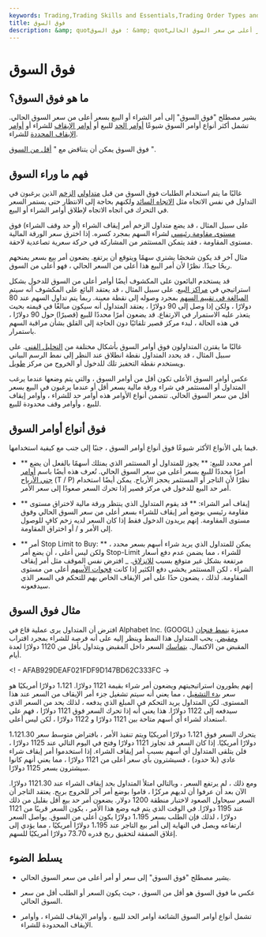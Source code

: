```yaml
---
keywords: Trading,Trading Skills and Essentials,Trading Order Types and Processes,Trading Skills,Trading Orders
title: فوق السوق
description: &amp; quot؛ فوق السوق &amp; quot؛ يشير إلى أمر الشراء أو البيع بسعر أعلى من سعر السوق الحالي.
---
```


# فوق السوق
## ما هو فوق السوق؟

يشير مصطلح "فوق السوق" إلى أمر الشراء أو البيع بسعر أعلى من سعر السوق الحالي. تشمل أكثر أنواع أوامر السوق شيوعًا [أوامر الحد](/limitorder) للبيع أو [أوامر الإيقاف](/stoporder) للشراء أو [أوامر الإيقاف المحددة](/stop-limitorder) للشراء.

فوق السوق يمكن أن يتناقض مع " [أقل من السوق](/belowthemarket) ".

## فهم ما وراء السوق

غالبًا ما يتم استخدام الطلبات فوق السوق من قبل [متداولي](/momentum_investing) [الزخم](/momentum_investing) الذين يرغبون في التداول في نفس الاتجاه مثل [الاتجاه السائد](/trend) ولكنهم بحاجة إلى الانتظار حتى يستمر السعر في التحرك في اتجاه الاتجاه لإطلاق أوامر الشراء أو البيع.

على سبيل المثال ، قد يضع متداول الزخم أمر إيقاف الشراء (أو حد وقف الشراء) فوق [مستوى مقاومة رئيسي](/resistance) لشراء السهم بمجرد كسره. إذا اخترق سعر الورقة المالية مستوى المقاومة ، فقد يتمكن المستثمر من المشاركة في حركة سعرية تصاعدية لاحقة.

مثال آخر قد يكون شخصًا يشتري سهمًا ويتوقع أن يرتفع. يضعون أمر بيع بسعر يمنحهم ربحًا جيدًا. نظرًا لأن أمر البيع هذا أعلى من السعر الحالي ، فهو أعلى من السوق.

قد يستخدم البائعون على المكشوف أيضًا أوامر أعلى من السوق للدخول بشكل استراتيجي في [مراكز البيع](/short). على سبيل المثال ، قد يعتقد البائع على المكشوف أنه سيتم [المبالغة في تقييم السهم](/overvalued) بمجرد وصوله إلى نقطة معينة. ربما يتم تداول السهم عند 80 دولارًا ، ولكن إذا وصل إلى 90 دولارًا ، يعتقد المتداول أنه سيكون مبالغًا في قيمته بحيث يتعذر عليه الاستمرار في الارتفاع. قد يضعون أمرًا محددًا للبيع (قصيرًا) حول 90 دولارًا ، في هذه الحالة ، لبدء مركز قصير تلقائيًا دون الحاجة إلى القلق بشأن مراقبة السهم باستمرار.

غالبًا ما يقترن المتداولون فوق أوامر السوق بأشكال مختلفة من [التحليل الفني](/technicalanalysis). على سبيل المثال ، قد يحدد المتداول نقطة انطلاق عند النظر إلى نمط الرسم البياني ويستخدم نقطة التحفيز تلك للدخول أو الخروج من مركز [طويل](/long).

عكس أوامر السوق الأعلى تكون أقل من أوامر السوق ، والتي يتم وضعها عندما يرغب المتداول أو المستثمر في شراء ورقة مالية بسعر أقل أو عندما يرغبون في البيع بسعر أقل من سعر السوق الحالي. تتضمن أنواع الأوامر هذه أوامر حد للشراء ، وأوامر إيقاف للبيع ، وأوامر وقف محدودة للبيع.

## فوق أنواع أوامر السوق

فيما يلي الأنواع الأكثر شيوعًا فوق أنواع أوامر السوق ، جنبًا إلى جنب مع كيفية استخدامها.

- ** أمر محدد للبيع: ** يجوز للمتداول أو المستثمر الذي يمتلك أسهمًا بالفعل أن يضع أمرًا محددًا للبيع بسعر أعلى من سعر السوق الحالي. تُعرف هذه أيضًا باسم [أوامر جني الأرباح](/take-profitorder) (T / P) نظرًا لأن التاجر أو المستثمر يحجز الأرباح. يمكن أيضًا استخدام أمر حد البيع للدخول في مركز قصير إذا تحرك السعر صعودًا إلى سعر الأمر.

- ** إيقاف أمر الشراء: ** قد يقوم المتداول الذي ينتظر ورقة مالية لاختراق مستوى مقاومة رئيسي بوضع أمر إيقاف للشراء بسعر أعلى من سعر السوق الحالي وفوق مستوى المقاومة. إنهم يريدون الدخول فقط إذا كان السعر لديه زخم كافٍ للوصول إلى الأمر و / أو اختراق المقاومة.

- ** أمر Stop Limit to Buy: ** يمكن للمتداول الذي يريد شراء أسهم بسعر محدد ، ولكن ليس أعلى ، أن يضع أمر Stop-Limit للشراء ، مما يضمن عدم دفع أسعار مرتفعة بشكل غير متوقع بسبب [للانزلاق](/slippage). _ افترض نفس الموقف مثل أمر إيقاف الشراء ، لكن المستثمر يخشى دفع الكثير إذا كانت [فجوات الأسهم](/gap) أعلى من مستوى المقاومة. لذلك ، يضعون حدًا على أمر الإيقاف الخاص بهم للتحكم في السعر الذي سيدفعونه.

## مثال فوق السوق

افترض أن المتداول يرى عملية قاع في Alphabet Inc. (GOOGL) مميزة [بنمط فنجان ومقبض](/cupandhandle). يحب المتداول هذا النمط وينظر إليه على أنه فرصة للشراء بمجرد اقتراب المقبض من الاكتمال. [يتماسك](/consolidation) السعر داخل المقبض ويتداول بأقل من 1120 دولارًا لعدة أيام.

<! - AFAB929DEAF021FDF9D147BD62C333FC ->

إنهم يطورون استراتيجيتهم ويضعون أمر شراء بقيمة 1121 دولارًا. 1،121 دولارًا أمريكيًا هو سعر [بدء التشغيل](/trade-trigger) ، مما يعني أنه سيتم تشغيل جزء أمر الإيقاف من السعر عند هذا المستوى. لكن المتداول يريد التحكم في المبلغ الذي يدفعه ، لذلك يحد من السعر الذي سيدفعه إلى 1122 دولارًا. هذا يعني أنه إذا تحرك السعر فوق 1121 دولارًا ، فهم على استعداد لشراء أي أسهم متاحة بين 1121 دولارًا و 1122 دولارًا ، لكن ليس أعلى.

يتحرك السعر فوق 1،121 دولارًا أمريكيًا ويتم تنفيذ الأمر ، بافتراض متوسط سعر 1،121.30 دولارًا أمريكيًا. إذا كان السعر قد تجاوز 1121 دولارًا وفتح في اليوم التالي عند 1125 دولارًا ، فلن يتلقى المتداول أي أسهم بسبب أمر إيقاف الشراء. إذا استخدموا أمر إيقاف شراء عادي (بلا حدود) ، فسيشترون بأي سعر أعلى من 1121 دولارًا ، مما يعني أنهم كانوا سيشترون بسعر 1125 دولارًا.

ومع ذلك ، لم يرتفع السعر ، وبالتالي امتلأ المتداول بحد إيقاف الشراء عند 1121.30 دولارًا. الآن بعد أن عرفوا أن لديهم مركزًا ، قاموا بوضع أمر آخر للخروج بربح. يعتقد التاجر أن السعر سيحاول الصعود لاختبار منطقة 1200 دولار. يضعون أمر حد بيع أقل بقليل من ذلك عند 1195 دولارًا. في الوقت الذي يتم فيه وضع هذا الأمر ، يكون السعر قريبًا من 1121 دولارًا ، لذلك فإن الطلب بسعر 1،195 دولارًا يكون أعلى من السوق. يواصل السعر ارتفاعه ويصل في النهاية إلى أمر بيع التاجر عند 1،195 دولارًا أمريكيًا ، مما يؤدي إلى إغلاق الصفقة لتحقيق ربح قدره 73.70 دولارًا أمريكيًا للسهم.

## يسلط الضوء

- يشير مصطلح "فوق السوق" إلى سعر أو أمر أعلى من سعر السوق الحالي.

- عكس ما فوق السوق هو أقل من السوق ، حيث يكون السعر أو الطلب أقل من سعر السوق الحالي.

- تشمل أنواع أوامر السوق الشائعة أوامر الحد للبيع ، وأوامر الإيقاف للشراء ، وأوامر الإيقاف المحدودة للشراء.

